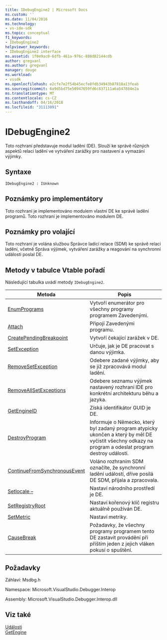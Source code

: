 ```yaml
---
title: IDebugEngine2 | Microsoft Docs
ms.custom: ''
ms.date: 11/04/2016
ms.technology:
- vs-ide-sdk
ms.topic: conceptual
f1_keywords:
- IDebugEngine2
helpviewer_keywords:
- IDebugEngine2 interface
ms.assetid: 1f0e9ac0-6dfb-461a-976c-888d82144cdb
author: gregvanl
ms.author: gregvanl
manager: douge
ms.workload:
- vssdk
ms.openlocfilehash: e2cfe7e2f54b45ecfe8fdb34943b87818a13feab
ms.sourcegitcommit: 6a9d5bd75e50947659fd6c837111a6a547884e2a
ms.translationtype: MT
ms.contentlocale: cs-CZ
ms.lasthandoff: 04/16/2018
ms.locfileid: "31113091"
---
```

# <a name="idebugengine2"></a>IDebugEngine2
Toto rozhraní představuje modul ladění (DE). Slouží ke správě různých aspektů relaci ladění ve vytváření zarážky pro nastavení a vymazání výjimky.  
  
## <a name="syntax"></a>Syntaxe  
  
```  
IDebugEngine2 : IUnknown  
```  
  
## <a name="notes-for-implementers"></a>Poznámky pro implementátory  
 Toto rozhraní je implementováno modulem vlastní DE ke správě ladění programů. Toto rozhraní je implementováno modulem DE.  
  
## <a name="notes-for-callers"></a>Poznámky pro volající  
 Toto rozhraní je volána službou Správce ladicí relace (SDM) ke správě relaci ladění, včetně Správa výjimek, vytváření zarážky a reagování na synchronní události poslal DE.  
  
## <a name="methods-in-vtable-order"></a>Metody v tabulce Vtable pořadí  
 Následující tabulka uvádí metody `IDebugEngine2`.  
  
|Metoda|Popis|  
|------------|-----------------|  
|[EnumPrograms](../../../extensibility/debugger/reference/idebugengine2-enumprograms.md)|Vytvoří enumerátor pro všechny programy programem Zavedenými.|  
|[Attach](../../../extensibility/debugger/reference/idebugengine2-attach.md)|Připojí Zavedenými programu.|  
|[CreatePendingBreakpoint](../../../extensibility/debugger/reference/idebugengine2-creatependingbreakpoint.md)|Vytvoří čekající zarážek v DE.|  
|[SetException](../../../extensibility/debugger/reference/idebugengine2-setexception.md)|Určuje, jak je DE pracovat s danou výjimka.|  
|[RemoveSetException](../../../extensibility/debugger/reference/idebugengine2-removesetexception.md)|Odebere zadané výjimky, aby se již zpracovává modul ladění.|  
|[RemoveAllSetExceptions](../../../extensibility/debugger/reference/idebugengine2-removeallsetexceptions.md)|Odebere seznamu výjimek nastavený rozhraní IDE pro konkrétní architekturu běhu a jazyka.|  
|[GetEngineID](../../../extensibility/debugger/reference/idebugengine2-getengineid.md)|Získá identifikátor GUID je DE.|  
|[DestroyProgram](../../../extensibility/debugger/reference/idebugengine2-destroyprogram.md)|Informuje o Německo, který byl zadaný program atypicky ukončen a který by měl DE vyčistit všechny odkazy na program a odeslat program destroy událostí.|  
|[ContinueFromSynchronousEvent](../../../extensibility/debugger/reference/idebugengine2-continuefromsynchronousevent.md)|Voláno rozhraním SDM označíte, že synchronní ladění událostí, dříve posílá DE SDM, přijala a zpracovala.|  
|[Setlocale –](../../../extensibility/debugger/reference/idebugengine2-setlocale.md)|Nastaví národního prostředí je DE.|  
|[SetRegistryRoot](../../../extensibility/debugger/reference/idebugengine2-setregistryroot.md)|Nastaví kořenový klíč registru aktuálně používán DE.|  
|[SetMetric](../../../extensibility/debugger/reference/idebugengine2-setmetric.md)|Nastaví metriky.|  
|[CauseBreak](../../../extensibility/debugger/reference/idebugengine2-causebreak.md)|Požadavky, že všechny programy programem tento DE zastavit provádění při příštím jeden z jejich vláken pokusí o spuštění.|  
  
## <a name="requirements"></a>Požadavky  
 Záhlaví: Msdbg.h  
  
 Namespace: Microsoft.VisualStudio.Debugger.Interop  
  
 Assembly: Microsoft.VisualStudio.Debugger.Interop.dll  
  
## <a name="see-also"></a>Viz také  
 [Události](../../../extensibility/debugger/reference/idebugeventcallback2-event.md)   
 [GetEngine](../../../extensibility/debugger/reference/idebugenginecreateevent2-getengine.md)